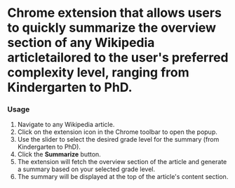 # Chrome extension that allows users to quickly summarize the overview section of any Wikipedia articletailored to the user's preferred complexity level, ranging from Kindergarten to PhD. 

### Usage
1. Navigate to any Wikipedia article.
2. Click on the extension icon in the Chrome toolbar to open the popup.
3. Use the slider to select the desired grade level for the summary (from Kindergarten to PhD).
4. Click the **Summarize** button.
5. The extension will fetch the overview section of the article and generate a summary based on your selected grade level.
6. The summary will be displayed at the top of the article's content section.

